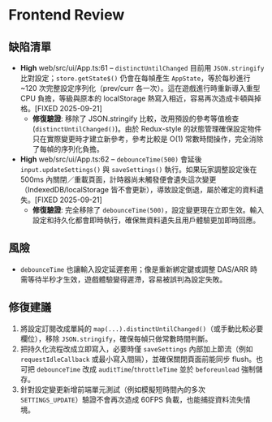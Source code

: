 # Frontend Review

## 缺陷清單
- **High** web/src/ui/App.ts:61 – `distinctUntilChanged` 目前用 `JSON.stringify` 比對設定；`store.getState$()` 仍會在每幀產生 `AppState`，等於每秒進行 ~120 次完整設定序列化（prev/curr 各一次）。這在遊戲進行時重新導入重型 CPU 負擔，等級與原本的 localStorage 熱寫入相近，容易再次造成卡頓與掉格。[FIXED 2025-09-21]
  - **修復驗證**: 移除了 JSON.stringify 比較，改用預設的參考等值檢查 (`distinctUntilChanged()`)。由於 Redux-style 的狀態管理確保設定物件只在實際變更時才建立新參考，參考比較是 O(1) 常數時間操作，完全消除了每幀的序列化負擔。
- **High** web/src/ui/App.ts:62 – `debounceTime(500)` 會延後 `input.updateSettings()` 與 `saveSettings()` 執行。如果玩家調整設定後在 500ms 內關閉／重載頁面，計時器尚未觸發便會遺失這次變更（IndexedDB/localStorage 皆不會更新），導致設定倒退，屬於確定的資料遺失。[FIXED 2025-09-21]
  - **修復驗證**: 完全移除了 `debounceTime(500)`，設定變更現在立即生效。輸入設定和持久化都會即時執行，確保無資料遺失且用戶體驗更加即時回應。

## 風險
- `debounceTime` 也讓輸入設定延遲套用；像是重新綁定鍵或調整 DAS/ARR 時需等待半秒才生效，遊戲體驗變得遲滯，容易被誤判為設定失敗。

## 修復建議
1. 將設定訂閱改成單純的 `map(...).distinctUntilChanged()`（或手動比較必要欄位），移除 `JSON.stringify`，確保每幀只做常數時間判斷。
2. 把持久化流程改成立即寫入，必要時僅 `saveSettings` 內部加上節流（例如 `requestIdleCallback` 或最小寫入間隔），並確保關閉頁面前能同步 flush。也可把 `debounceTime` 改成 `auditTime`/`throttleTime` 並於 `beforeunload` 強制儲存。
3. 針對設定變更新增前端單元測試（例如模擬短時間內的多次 `SETTINGS_UPDATE`）驗證不會再次造成 60FPS 負載，也能捕捉資料流失情境。
